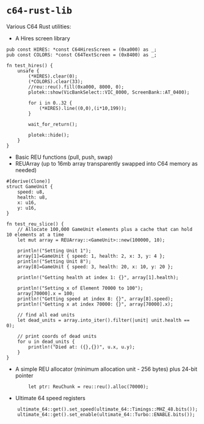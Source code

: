 # `c64-rust-lib`

Various C64 Rust utilities:

- A Hires screen library

```
pub const HIRES: *const C64HiresScreen = (0xa000) as _;
pub const COLORS: *const C64TextScreen = (0x8400) as _;

fn test_hires() {
    unsafe {
        (*HIRES).clear(0);
        (*COLORS).clear(33);
        //reu::reu().fill(0xa000, 8000, 0);
        plotek::show(VicBankSelect::VIC_8000, ScreenBank::AT_0400);

        for i in 0..32 {
            (*HIRES).line((0,0),(i*10,199));
        }
    
        wait_for_return();

        plotek::hide();
    }
}
```

- Basic REU functions (pull, push, swap)
- REUArray (up to 16mb array transparently swapped into C64 memory as needed)

```
#[derive(Clone)]
struct GameUnit {
    speed: u8,
    health: u8,
    x: u16,
    y: u16,
}

fn test_reu_slice() {
    // Allocate 100,000 GameUnit elements plus a cache that can hold 10 elements at a time
    let mut array = REUArray::<GameUnit>::new(100000, 10);

    println!("Setting Unit 1");
    array[1]=GameUnit { speed: 1, health: 2, x: 3, y: 4 };
    println!("Setting Unit 8");
    array[8]=GameUnit { speed: 3, health: 20, x: 10, y: 20 };

    println!("Getting health at index 1: {}", array[1].health);

    println!("Setting x of Element 70000 to 100");
    array[70000].x = 100;
    println!("Getting speed at index 8: {}", array[8].speed);
    println!("Getting x at index 70000: {}", array[70000].x);

    // find all ead units
    let dead_units = array.into_iter().filter(|unit| unit.health == 0);

    // print coords of dead units
    for u in dead_units {
        println!("Died at: ({},{})", u.x, u.y);
    }
}
```

- A simple REU allocator (minimum allocation unit - 256 bytes) plus 24-bit pointer

```
        let ptr: ReuChunk = reu::reu().alloc(70000);
```

- Ultimate 64 speed registers

```
    ultimate_64::get().set_speed(ultimate_64::Timings::MHZ_48.bits());
    ultimate_64::get().set_enable(ultimate_64::Turbo::ENABLE.bits());
```